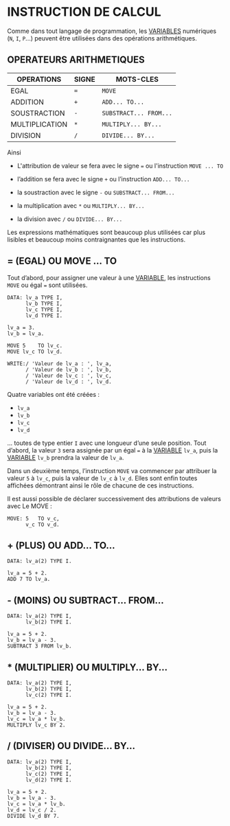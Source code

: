 # INSTRUCTION DE CALCUL

Comme dans tout langage de programmation, les [VARIABLES](./01_Variables.md) numériques (`N`, `I`, `P`...) peuvent être utilisées dans des opérations arithmétiques.

## OPERATEURS ARITHMETIQUES

| **OPERATIONS** | **SIGNE** | **MOTS-CLES**          |
| -------------- | --------- | ---------------------- |
| EGAL           | `=`       | `MOVE`                 |
| ADDITION       | `+`       | `ADD... TO...`         |
| SOUSTRACTION   | `-`       | `SUBSTRACT... FROM...` |
| MULTIPLICATION | `*`       | `MULTIPLY... BY...`    |
| DIVISION       | `/`       | `DIVIDE... BY...`      |

Ainsi

- L'attribution de valeur se fera avec le signe ``=`` ou l'instruction ``MOVE ... TO``

- l’addition se fera avec le signe `+` ou l’instruction `ADD... TO...`

- la soustraction avec le signe `-` ou `SUBSTRACT... FROM...`

- la multiplication avec `*` ou `MULTIPLY... BY...`

- la division avec `/` ou `DIVIDE... BY...`

Les expressions mathématiques sont beaucoup plus utilisées car plus lisibles et beaucoup moins contraignantes que les instructions.

## = (EGAL) OU MOVE ... TO

Tout d’abord, pour assigner une valeur à une [VARIABLE](./01_Variables.md), les instructions `MOVE` ou égal `=` sont utilisées.

```abap
DATA: lv_a TYPE I,
      lv_b TYPE I,
      lv_c TYPE I,
      lv_d TYPE I.

lv_a = 3.
lv_b = lv_a.

MOVE 5    TO lv_c.
MOVE lv_c TO lv_d.

WRITE:/ 'Valeur de lv_a : ', lv_a,
      / 'Valeur de lv_b : ', lv_b,
      / 'Valeur de lv_c : ', lv_c,
      / 'Valeur de lv_d : ', lv_d.
```

Quatre variables ont été créées :

- `lv_a`
- `lv_b`
- `lv_c`
- `lv_d`

... toutes de type entier `I` avec une longueur d’une seule position. Tout d’abord, la valeur `3` sera assignée par un égal `=` à la [VARIABLE](./01_Variables.md) `lv_a`, puis la [VARIABLE](./01_Variables.md) `lv_b` prendra la valeur de `lv_a`.

Dans un deuxième temps, l’instruction `MOVE` va commencer par attribuer la valeur `5` à `lv_c`, puis la valeur de `lv_c` à `lv_d`. Elles sont enfin toutes affichées démontrant ainsi le rôle de chacune de ces instructions.

Il est aussi possible de déclarer successivement des attributions de valeurs avec Le MOVE :

```abap
MOVE: 5   TO v_c,
      v_c TO v_d.
```

## + (PLUS) OU ADD... TO...

```abap
DATA: lv_a(2) TYPE I.

lv_a = 5 + 2.
ADD 7 TO lv_a.
```

## - (MOINS) OU SUBTRACT... FROM...

```abap
DATA: lv_a(2) TYPE I,
      lv_b(2) TYPE I.

lv_a = 5 + 2.
lv_b = lv_a - 3.
SUBTRACT 3 FROM lv_b.
```

## * (MULTIPLIER) OU MULTIPLY... BY...

```abap
DATA: lv_a(2) TYPE I,
      lv_b(2) TYPE I,
      lv_c(2) TYPE I.

lv_a = 5 + 2.
lv_b = lv_a - 3.
lv_c = lv_a * lv_b.
MULTIPLY lv_c BY 2.
```

## / (DIVISER) OU DIVIDE... BY...

```abap
DATA: lv_a(2) TYPE I,
      lv_b(2) TYPE I,
      lv_c(2) TYPE I,
      lv_d(2) TYPE I.

lv_a = 5 + 2.
lv_b = lv_a - 3.
lv_c = lv_a * lv_b.
lv_d = lv_c / 2.
DIVIDE lv_d BY 7.
```

